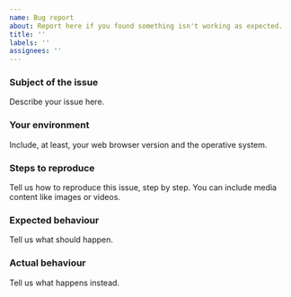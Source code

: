 ```yaml
---
name: Bug report
about: Report here if you found something isn't working as expected.
title: ''
labels: ''
assignees: ''
---
```


### Subject of the issue

Describe your issue here.

### Your environment

Include, at least, your web browser version and the operative system.

### Steps to reproduce

Tell us how to reproduce this issue, step by step. You can include media content like images or videos.

### Expected behaviour

Tell us what should happen.

### Actual behaviour

Tell us what happens instead.
